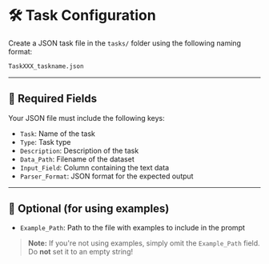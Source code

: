 # 🛠️ Task Configuration

Create a JSON task file in the `tasks/` folder using the following naming format:

```bash
TaskXXX_taskname.json
```

---

## 📌 Required Fields

Your JSON file must include the following keys:

- `Task`: Name of the task  
- `Type`: Task type  
- `Description`: Description of the task  
- `Data_Path`: Filename of the dataset  
- `Input_Field`: Column containing the text data  
- `Parser_Format`: JSON format for the expected output  

---

## 🔄 Optional (for using examples)

- `Example_Path`: Path to the file with examples to include in the prompt

> **Note:** If you're not using examples, simply omit the `Example_Path` field.  
> Do **not** set it to an empty string!
